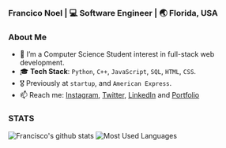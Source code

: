 <h3> Francico Noel | 💻 Software Engineer | 🌏 Florida, USA </h3>

### About Me
- 🌱 I’m a Computer Science Student interest in full-stack web development.
- 🎓 **Tech Stack**: `Python`, `C++`, `JavaScript`, `SQL`, `HTML`, `CSS`.
- 🎖 Previously at `startup`, and `American Express`.
- 📫 Reach me: [Instagram](https://instagram.com/byfnoel/), [Twitter](https://www.twitter.com/byfnoel/), [LinkedIn](https://www.linkedin.com/in/francisconoel/) and [Portfolio](https://francisconoel.com/)

### STATS
![Francisco's github stats](https://github-readme-stats.vercel.app/api/?username=byfnoel&show_icons=true&title_color=1F75C8&icon_color=2AA410&text_color=043667&bg_color=ffffff)
![Most Used Languages](https://github-readme-stats.vercel.app/api/top-langs/?username=byfnoel&layout=compact)
